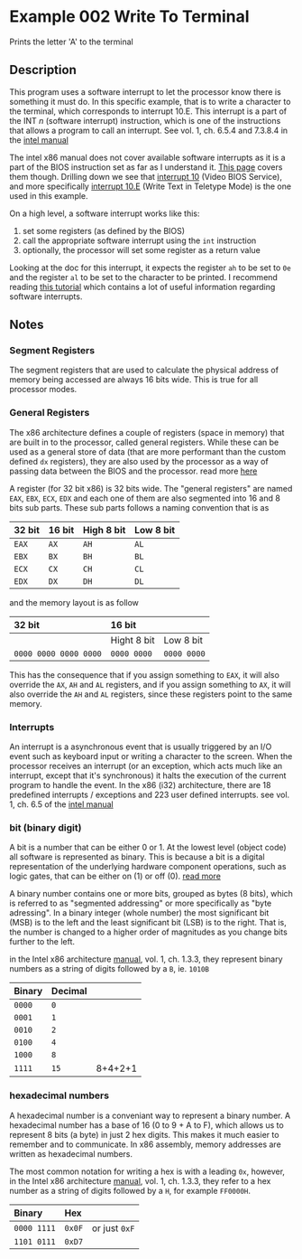 # Example 002 Write To Terminal

Prints the letter 'A' to the terminal

## Description

This program uses a software interrupt to let the processor know there is something it must do. In this specific example, that is to write a character to the terminal, which corresponds to interrupt 10.E. This interrupt is a part of the INT _n_ (software interrupt) instruction, which is one of the instructions that allows a program to call an interrupt. See vol. 1, ch. 6.5.4 and 7.3.8.4 in the [intel manual]

The intel x86 manual does not cover available software interrupts as it is a part of the BIOS instruction set as far as I understand it. [This page][int table] covers them though. Drilling down we see that [interrupt 10] (Video BIOS Service), and more specifically [interrupt 10.E] (Write Text in Teletype Mode) is the one used in this example.

On a high level, a software interrupt works like this:

1. set some registers (as defined by the BIOS)
1. call the appropriate software interrupt using the `int` instruction
1. optionally, the processor will set some register as a return value

Looking at the doc for this interrupt, it expects the register `ah` to be set to `0e` and the register `al` to be set to the character to be printed. I recommend reading [this tutorial][rip tutorial] which contains a lot of useful information regarding software interrupts.

## Notes

### Segment Registers

The segment registers that are used to calculate the physical address of memory being accessed are always 16 bits wide. This is true for all processor modes.

### General Registers

The x86 architecture defines a couple of registers (space in memory) that are built in to the processor, called general registers. While these can be used as a general store of data (that are more performant than the custom defined `dx` registers), they are also used by the processor as a way of passing data between the BIOS and the processor. read more [here][x86 registers]

A register (for 32 bit x86) is 32 bits wide. The "general registers" are named `EAX`, `EBX`, `ECX`, `EDX` and each one of them are also segmented into 16 and 8 bits sub parts. These sub parts follows a naming convention that is as

| 32 bit | 16 bit | High 8 bit | Low 8 bit |
| :---   | :---   | :---       | :---      |
| `EAX`  | `AX`   | `AH`       | `AL`      |
| `EBX`  | `BX`   | `BH`       | `BL`      |
| `ECX`  | `CX`   | `CH`       | `CL`      |
| `EDX`  | `DX`   | `DH`       | `DL`      |

and the memory layout is as follow

| 32 bit                | 16 bit      |             |
| :--                   | :--         | :--         |
|                       | Hight 8 bit | Low 8 bit   |
| `0000 0000 0000 0000` | `0000 0000` | `0000 0000` |

This has the consequence that if you assign something to `EAX`, it will also override the `AX`, `AH` and `AL` registers, and if you assign something to `AX`, it will also override the `AH` and `AL` registers, since these registers point to the same memory.

### Interrupts

An interrupt is a asynchronous event that is usually triggered by an I/O event such as keyboard input or writing a character to the screen. When the processor receives an interrupt (or an exception, which acts much like an interrupt, except that it's synchronous) it halts the execution of the current program to handle the event. In the x86 (i32) architecture, there are 18 predefined interrupts / exceptions and 223 user defined interrupts. see vol. 1, ch. 6.5 of the [intel manual]

### bit (binary digit)

A bit is a number that can be either 0 or 1. At the lowest level (object code) all software is represented as binary. This is because a bit is a digital representation of the underlying hardware component operations, such as logic gates, that can be either on (1) or off (0). [read more][binary]

A binary number contains one or more bits, grouped as bytes (8 bits), which is referred to as "segmented addressing" or more specifically as "byte adressing". In a binary integer (whole number) the most significant bit (MSB) is to the left and the least significant bit (LSB) is to the right. That is, the number is changed to a higher order of magnitudes as you change bits further to the left.

in the Intel x86 architecture [manual][intel manual], vol. 1, ch. 1.3.3, they represent binary numbers as a string of digits followed by a `B`, ie. `1010B`

| Binary | Decimal |         |
| :---   | :---    | :---    |
| `0000` | `0`     |         |
| `0001` | `1`     |         |
| `0010` | `2`     |         |
| `0100` | `4`     |         |
| `1000` | `8`     |         |
| `1111` | `15`    | 8+4+2+1 |


### hexadecimal numbers

A hexadecimal number is a conveniant way to represent a binary number. A hexadecimal number has a base of 16 (0 to 9 + A to F), which allows us to represent 8 bits (a byte) in just 2 hex digits. This makes it much easier to remember and to communicate. In x86 assembly, memory addresses are written as hexadecimal numbers.

The most common notation for writing a hex is with a leading `0x`, however, in the Intel x86 architecture [manual][intel manual], vol. 1, ch. 1.3.3, they refer to a hex number as a string of digits followed by a `H`, for example `FF0000H`.

| Binary      | Hex    |               |
| :---        | :---   | :---          |
| `0000 1111` | `0x0F` | or just `0xF` |
| `1101 0111` | `0xD7` |               |

[intel manual]: https://software.intel.com/content/www/us/en/develop/articles/intel-sdm.html
[int table]: https://stanislavs.org/helppc/int_table.html
[interrupt 10]: https://stanislavs.org/helppc/int_10.html
[interrupt 10.E]: https://stanislavs.org/helppc/int_10-e.html
[rip tutorial]: https://riptutorial.com/x86/example/23463/bios-calls
[x86 registers]: https://www.eecg.utoronto.ca/~amza/www.mindsec.com/files/x86regs.html
[binary]: https://ipfs.io/ipfs/QmXoypizjW3WknFiJnKLwHCnL72vedxjQkDDP1mXWo6uco/wiki/Binary_numeral_system.html